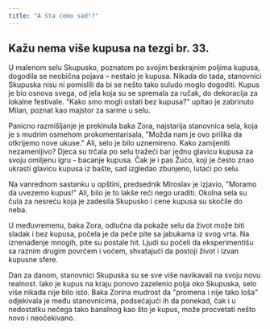```yaml
---
title: "A šta ćemo sad!?"
---
```


## Kažu nema više kupusa na tezgi br. 33.

U malenom selu Skupusko, poznatom po svojim beskrajnim poljima kupusa, dogodila se neobična pojava – nestalo je kupusa. Nikada do tada, stanovnici Skupuska nisu ni pomislili da bi se nešto tako suludo moglo dogoditi. Kupus je bio osnova svega, od jela koja su se spremala za ručak, do dekoracija za lokalne festivale. "Kako smo mogli ostati bez kupusa?" upitao je zabrinuto Milan, poznat kao majstor za sarme u selu.

Panicno razmišljanje je prekinula baka Zora, najstarija stanovnica sela, koja je s mudrim osmehom prokomentarisala, "Možda nam je ovo prilika da otkrijemo nove ukuse." Ali, selo je bilo uznemireno. Kako zamijeniti nezamenljivo? Djeca su trčala po selu tražeći bar jednu glavicu kupusa za svoju omiljenu igru - bacanje kupusa. Čak je i pas Žućo, koji je često znao ukrasti glavicu kupusa iz bašte, sad izgledao zbunjeno, lutaći po selu.

Na vanrednom sastanku u opštini, predsednik Miroslav je izjavio, "Moramo da uvezemo kupus!" Ali, bilo je to lakše reći nego uraditi. Okolna sela su čula za nesreću koja je zadesila Skupusko i cene kupusa su skočile do neba.

U međuvremenu, baka Zora, odlučna da pokaže selu da život može biti sladak i bez kupusa, počela je da peče pite sa jabukama iz svog vrta. Na iznenađenje mnogih, pite su postale hit. Ljudi su počeli da eksperimentišu sa raznim drugim povrćem i voćem, shvatajući da postoji život i izvan kupusne sfere.

Dan za danom, stanovnici Skupuska su se sve više navikavali na svoju novu realnost. Iako je kupus na kraju ponovo zazelenio polja oko Skupuska, selo više nikada nije bilo isto. Baka Zorina mudrost da "promena i nije tako loša" odjekivala je među stanovnicima, podsećajući ih da ponekad, čak i u nedostatku nečega tako banalnog kao što je kupus, može procvetati nešto novo i neočekivano.
